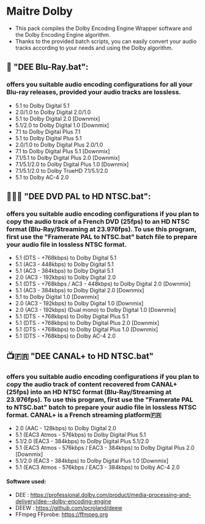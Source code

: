 # Maitre Dolby
- This pack compiles the Dolby Encoding Engine Wrapper software and the Dolby Encoding Engine algorithm. 
- Thanks to the provided batch scripts, you can easily convert your audio tracks according to your needs and using the Dolby algorithm.

## 🔵 "DEE Blu-Ray.bat":
### offers you suitable audio encoding configurations for all your Blu-ray releases, provided your audio tracks are lossless.
- 5.1         to Dolby Digital 5.1
- 2.0/1.0     to Dolby Digital 2.0/1.0
- 5.1         to Dolby Digital 2.0 [Downmix]
- 5.1/2.0     to Dolby Digital 1.0 [Downmix]
- 7.1         to Dolby Digital Plus 7.1
- 5.1         to Dolby Digital Plus 5.1
- 2.0/1.0     to Dolby Digital Plus 2.0/1.0
- 7.1         to Dolby Digital Plus 5.1 [Downmix]
- 7.1/5.1     to Dolby Digital Plus 2.0 [Downmix]
- 7.1/5.1/2.0 to Dolby Digital Plus 1.0 [Downmix]
- 7.1/5.1/2.0 to Dolby TrueHD 7.1/5.1/2.0
- 5.1         to Dolby AC-4 2.0

## 📀🇪🇺 "DEE DVD PAL to HD NTSC.bat":
### offers you suitable audio encoding configurations if you plan to copy the audio track of a French DVD (25fps) to an HD NTSC format (Blu-Ray/Streaming at 23.976fps). To use this program, first use the "Framerate PAL to NTSC.bat" batch file to prepare your audio file in lossless NTSC format.
- 5.1 (DTS - +768kbps)                 to Dolby Digital 5.1
- 5.1 (AC3 - 448kbps)                  to Dolby Digital 5.1
- 5.1 (AC3 - 384kbps)                  to Dolby Digital 5.1
- 2.0 (AC3 - 192kbps)                  to Dolby Digital 2.0
- 5.1 (DTS - +768kbps / AC3 - 448kbps) to Dolby Digital 2.0 [Downmix]
- 5.1 (AC3 - 384kbps)                  to Dolby Digital 2.0 [Downmix]
- 5.1                                  to Dolby Digital 1.0 [Downmix]
- 2.0 (AC3 - 192kbps)                  to Dolby Digital 1.0 [Downmix]
- 2.0 (AC3 - 192kbps) (Dual mono)      to Dolby Digital 1.0 [Downmix]
- 5.1 (DTS - +768kbps)                 to Dolby Digital Plus 5.1
- 5.1 (DTS - +768kbps)                 to Dolby Digital Plus 2.0 [Downmix]
- 5.1 (DTS - +768kbps)                 to Dolby Digital Plus 1.0 [Downmix]
- 5.1 (DTS - +768kbps)                 to Dolby AC-4 2.0

## 📺🇫🇷 "DEE CANAL+ to HD NTSC.bat"
### offers you suitable audio encoding configurations if you plan to copy the audio track of content recovered from CANAL+ (25fps) into an HD NTSC format (Blu-Ray/Streaming at 23.976fps). To use this program, first use the "Framerate PAL to NTSC.bat" batch to prepare your audio file in lossless NTSC format. CANAL+ is a French streaming platform🇫🇷
- 2.0 (AAC - 128kbps)                         to Dolby Digital 2.0
- 5.1 (EAC3 Atmos - 576kbps)                  to Dolby Digital Plus 5.1
- 5.1/2.0 (EAC3 - 384kbps)                    to Dolby Digital Plus 5.1/2.0
- 5.1 (EAC3 Atmos - 576kbps / EAC3 - 384kbps) to Dolby Digital Plus 2.0 [Downmix]
- 5.1/2.0 (EAC3 - 384kbps)                    to Dolby Digital Plus 1.0 [Downmix]
- 5.1 (EAC3 Atmos - 576kbps / EAC3 - 384kbps) to Dolby AC-4 2.0

#### Software used:
- DEE           : https://professional.dolby.com/product/media-processing-and-delivery/dee--dolby-encoding-engine
- DEEW          : https://github.com/pcroland/deew
- FFmpeg FFprobe: https://ffmpeg.org
